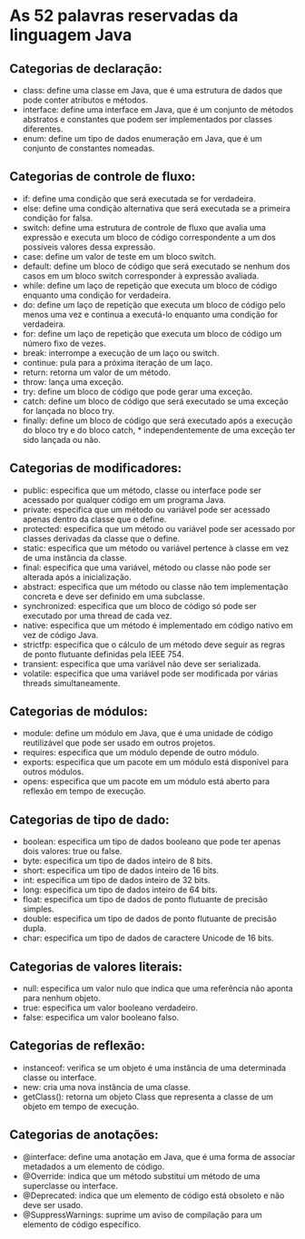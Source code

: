 # As 52 palavras reservadas da linguagem Java


## Categorias de declaração:
* class: define uma classe em Java, que é uma estrutura de dados que pode conter atributos e métodos.
* interface: define uma interface em Java, que é um conjunto de métodos abstratos e constantes que podem ser     implementados por classes diferentes.
* enum: define um tipo de dados enumeração em Java, que é um conjunto de constantes nomeadas.
## Categorias de controle de fluxo:
* if: define uma condição que será executada se for verdadeira.
* else: define uma condição alternativa que será executada se a primeira condição for falsa.
* switch: define uma estrutura de controle de fluxo que avalia uma expressão e executa um bloco de código correspondente a um dos possíveis valores dessa expressão.
* case: define um valor de teste em um bloco switch.
* default: define um bloco de código que será executado se nenhum dos casos em um bloco switch corresponder à expressão avaliada.
* while: define um laço de repetição que executa um bloco de código enquanto uma condição for verdadeira.
* do: define um laço de repetição que executa um bloco de código pelo menos uma vez e continua a executá-lo enquanto uma condição for verdadeira.
* for: define um laço de repetição que executa um bloco de código um número fixo de vezes.
* break: interrompe a execução de um laço ou switch.
* continue: pula para a próxima iteração de um laço.
* return: retorna um valor de um método.
* throw: lança uma exceção.
* try: define um bloco de código que pode gerar uma exceção.
* catch: define um bloco de código que será executado se uma exceção for lançada no bloco try.
* finally: define um bloco de código que será executado após a execução do bloco try e do bloco catch, * independentemente de uma exceção ter sido lançada ou não.
## Categorias de modificadores:
* public: especifica que um método, classe ou interface pode ser acessado por qualquer código em um programa Java.
* private: especifica que um método ou variável pode ser acessado apenas dentro da classe que o define.
* protected: especifica que um método ou variável pode ser acessado por classes derivadas da classe que o define.
* static: especifica que um método ou variável pertence à classe em vez de uma instância da classe.
* final: especifica que uma variável, método ou classe não pode ser alterada após a inicialização.
* abstract: especifica que um método ou classe não tem implementação concreta e deve ser definido em uma subclasse.
* synchronized: especifica que um bloco de código só pode ser executado por uma thread de cada vez.
* native: especifica que um método é implementado em código nativo em vez de código Java.
* strictfp: especifica que o cálculo de um método deve seguir as regras de ponto flutuante definidas pela IEEE 754.
* transient: especifica que uma variável não deve ser serializada.
* volatile: especifica que uma variável pode ser modificada por várias threads simultaneamente.


## Categorias de módulos:
* module: define um módulo em Java, que é uma unidade de código reutilizável que pode ser usado em outros projetos.
* requires: especifica que um módulo depende de outro módulo.
* exports: especifica que um pacote em um módulo está disponível para outros módulos.
* opens: especifica que um pacote em um módulo está aberto para reflexão em tempo de execução.
## Categorias de tipo de dado:
* boolean: especifica um tipo de dados booleano que pode ter apenas dois valores: true ou false.
* byte: especifica um tipo de dados inteiro de 8 bits.
* short: especifica um tipo de dados inteiro de 16 bits.
* int: especifica um tipo de dados inteiro de 32 bits.
* long: especifica um tipo de dados inteiro de 64 bits.
* float: especifica um tipo de dados de ponto flutuante de precisão simples.
* double: especifica um tipo de dados de ponto flutuante de precisão dupla.
* char: especifica um tipo de dados de caractere Unicode de 16 bits.
## Categorias de valores literais:
* null: especifica um valor nulo que indica que uma referência não aponta para nenhum objeto.
* true: especifica um valor booleano verdadeiro.
* false: especifica um valor booleano falso.
## Categorias de reflexão:
* instanceof: verifica se um objeto é uma instância de uma determinada classe ou interface.
* new: cria uma nova instância de uma classe.
* getClass(): retorna um objeto Class que representa a classe de um objeto em tempo de execução.
## Categorias de anotações:
* @interface: define uma anotação em Java, que é uma forma de associar metadados a um elemento de código.
* @Override: indica que um método substitui um método de uma superclasse ou interface.
* @Deprecated: indica que um elemento de código está obsoleto e não deve ser usado.
* @SuppressWarnings: suprime um aviso de compilação para um elemento de código específico.